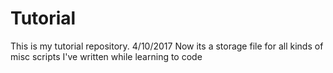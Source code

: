 # Tutorial

This is my tutorial repository.
4/10/2017
Now its a storage file for all kinds of misc scripts I've written while learning to code 
